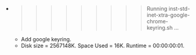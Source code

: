 * >>>>>>>>> Running inst-std-inet-xtra-google-chrome-keyring.sh ...
  * Add google keyring.
  * Disk size = 2567148K. Space Used = 16K. Runtime = 00:00:00:01.

